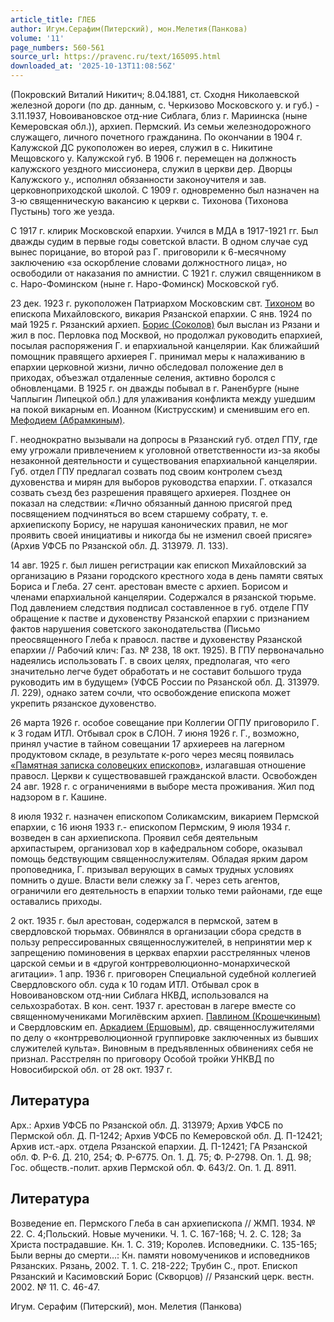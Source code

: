 ```yaml
---
article_title: ГЛЕБ
author: Игум.Серафим(Питерский), мон.Мелетия(Панкова)
volume: '11'
page_numbers: 560-561
source_url: https://pravenc.ru/text/165095.html
downloaded_at: '2025-10-13T11:08:56Z'
---
```


(Покровский Виталий Никитич; 8.04.1881, ст. Сходня Николаевской железной дороги (по др. данным, с. Черкизово Московского у. и губ.) - 3.11.1937, Новоивановское отд-ние Сиблага, близ г. Мариинска (ныне Кемеровская обл.)), архиеп. Пермский. Из семьи железнодорожного служащего, личного почетного гражданина. По окончании в 1904 г. Калужской ДС рукоположен во иерея, служил в с. Никитине Мещовского у. Калужской губ. В 1906 г. перемещен на должность калужского уездного миссионера, служил в церкви дер. Дворцы Калужского у., исполнял обязанности законоучителя и зав. церковноприходской школой. С 1909 г. одновременно был назначен на 3-ю священническую вакансию к церкви с. Тихонова (Тихонова Пустынь) того же уезда.

С 1917 г. клирик Московской епархии. Учился в МДА в 1917-1921 гг. Был дважды судим в первые годы советской власти. В одном случае суд вынес порицание, во второй раз Г. приговорили к 6-месячному заключению «за оскорбление словами должностного лица», но освободили от наказания по амнистии. С 1921 г. служил священником в с. Наро-Фоминском (ныне г. Наро-Фоминск) Московской губ.

23 дек. 1923 г. рукоположен Патриархом Московским свт. [Тихоном](https://pravenc.ru/text/Тихон.html) во епископа Михайловского, викария Рязанской епархии. С янв. 1924 по май 1925 г. Рязанский архиеп. [Борис (Соколов)](<https://pravenc.ru/text/Борис (Соколов).html>) был выслан из Рязани и жил в пос. Перловка под Москвой, но продолжал руководить епархией, посылая распоряжения Г. и епархиальной канцелярии. Как ближайший помощник правящего архиерея Г. принимал меры к налаживанию в епархии церковной жизни, лично обследовал положение дел в приходах, объезжал отдаленные селения, активно боролся с обновленцами. В 1925 г. он дважды побывал в г. Раненбурге (ныне Чаплыгин Липецкой обл.) для улаживания конфликта между ушедшим на покой викарным еп. Иоанном (Киструсским) и сменившим его еп. [Мефодием (Абрамкиным)](<https://pravenc.ru/text/Мефодием (Абрамкиным).html>).

Г. неоднократно вызывали на допросы в Рязанский губ. отдел ГПУ, где ему угрожали привлечением к уголовной ответственности из-за якобы незаконной деятельности и существования епархиальной канцелярии. Губ. отдел ГПУ предлагал созвать под своим контролем съезд духовенства и мирян для выборов руководства епархии. Г. отказался созвать съезд без разрешения правящего архиерея. Позднее он показал на следствии: «Лично обязанный данною присягой пред посвящением подчиняться во всем старшему собрату, т. е. архиепископу Борису, не нарушая канонических правил, не мог проявить своей инициативы и никогда бы не изменил своей присяге» (Архив УФСБ по Рязанской обл. Д. 313979. Л. 133).

14 авг. 1925 г. был лишен регистрации как епископ Михайловский за организацию в Рязани городского крестного хода в день памяти святых Бориса и Глеба. 27 сент. арестован вместе с архиеп. Борисом и членами епархиальной канцелярии. Содержался в рязанской тюрьме. Под давлением следствия подписал составленное в губ. отделе ГПУ обращение к пастве и духовенству Рязанской епархии с признанием фактов нарушения советского законодательства (Письмо преосвященного Глеба к правосл. пастве и духовенству Рязанской епархии // Рабочий клич: Газ. № 238, 18 окт. 1925). В ГПУ первоначально надеялись использовать Г. в своих целях, предполагая, что «его значительно легче будет обработать и не составит большого труда руководить им в будущем» (УФСБ России по Рязанской обл. Д. 313979. Л. 229), однако затем сочли, что освобождение епископа может укрепить рязанское духовенство.

26 марта 1926 г. особое совещание при Коллегии ОГПУ приговорило Г. к 3 годам ИТЛ. Отбывал срок в СЛОН. 7 июня 1926 г. Г., возможно, принял участие в тайном совещании 17 архиереев на лагерном продуктовом складе, в результате к-рого через месяц появилась [«Памятная записка соловецких епископов»](<https://pravenc.ru/text/ Памятная записка соловецких епископов .html>), излагавшая отношение правосл. Церкви к существовавшей гражданской власти. Освобожден 24 авг. 1928 г. с ограничениями в выборе места проживания. Жил под надзором в г. Кашине.

8 июля 1932 г. назначен епископом Соликамским, викарием Пермской епархии, с 16 июня 1933 г.- епископом Пермским, 9 июля 1934 г. возведен в сан архиепископа. Проявил себя деятельным архипастырем, организовал хор в кафедральном соборе, оказывал помощь бедствующим священнослужителям. Обладая ярким даром проповедника, Г. призывал верующих в самых трудных условиях помнить о душе. Власти вели слежку за Г. через сеть агентов, ограничили его деятельность в епархии только теми районами, где еще оставались приходы.

2 окт. 1935 г. был арестован, содержался в пермской, затем в свердловской тюрьмах. Обвинялся в организации сбора средств в пользу репрессированных священнослужителей, в непринятии мер к запрещению поминовения в церквах епархии расстрелянных членов царской семьи и в «другой контрреволюционно-монархической агитации». 1 апр. 1936 г. приговорен Специальной судебной коллегией Свердловского обл. суда к 10 годам ИТЛ. Отбывал срок в Новоивановском отд-нии Сиблага НКВД, использовался на сельхозработах. В кон. сент. 1937 г. арестован в лагере вместе со священномучениками Могилёвским архиеп. [Павлином (Крошечкиным)](<https://pravenc.ru/text/Павлином (Крошечкиным).html>) и Свердловским еп. [Аркадием (Ершовым)](<https://pravenc.ru/text/Аркадием (Ершовым).html>), др. священнослужителями по делу о «контрреволюционной группировке заключенных из бывших служителей культа». Виновным в предъявленных обвинениях себя не признал. Расстрелян по приговору Особой тройки УНКВД по Новосибирской обл. от 28 окт. 1937 г.

## Литература

Арх.: Архив УФСБ по Рязанской обл. Д. 313979; Архив УФСБ по Пермской обл. Д. П-1242; Архив УФСБ по Кемеровской обл. Д. П-12421; Архив ист.-арх. отдела Рязанской епархии. Д. П-12421; ГА Рязанской обл. Ф. Р-6. Д. 210, 254; Ф. Р-6775. Оп. 1. Д. 75; Ф. Р-2798. Оп. 1. Д. 98; Гос. обществ.-полит. архив Пермской обл. Ф. 643/2. Оп. 1. Д. 8911.

## Литература

Возведение еп. Пермского Глеба в сан архиепископа // ЖМП. 1934. № 22. С. 4;Польский. Новые мученики. Ч. 1. С. 167-168; Ч. 2. С. 128; За Христа пострадавшие. Кн. 1. С. 319; Королев. Исповедники. С. 135-165; Были верны до смерти…: Кн. памяти новомучеников и исповедников Рязанских. Рязань, 2002. Т. 1. С. 218-222; Трубин С., прот. Епископ Рязанский и Касимовский Борис (Скворцов) // Рязанский церк. вестн. 2002. № 11. С. 46-47.

Игум.  Серафим   (Питерский), мон.  Мелетия   (Панкова)

